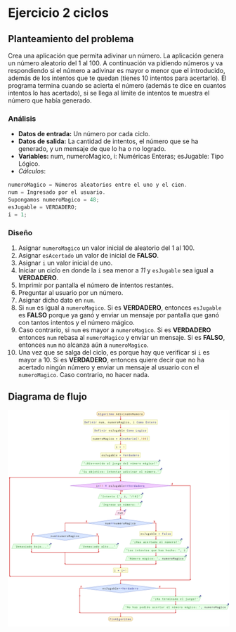 # Ejercicio 2 ciclos

## Planteamiento del problema

Crea una aplicación que permita adivinar un número. La aplicación genera un número aleatorio del 1 al 100. A continuación va pidiendo números y va respondiendo si el número a adivinar es mayor o menor que el introducido, además de los intentos que te quedan (tienes 10 intentos para acertarlo). El programa termina cuando se acierta el número (además te dice en cuantos intentos lo has acertado), si se llega al límite de intentos te muestra el número que había generado.

### Análisis

- **Datos de entrada:** Un número por cada ciclo.
- **Datos de salida:** La cantidad de intentos, el número que se ha generado, y un mensaje de que lo ha o no logrado.
- **Variables:** num, numeroMagico, i: Numéricas Enteras; esJugable: Tipo Lógico.
- *Cálculos*:
```C
numeroMagico = Números aleatorios entre el uno y el cien.
num = Ingresado por el usuario.
Supongamos numeroMagico = 48;
esJugable = VERDADERO;
i = 1;
```

### Diseño

1. Asignar `numeroMagico` un valor inicial de aleatorio del 1 al 100.
2. Asignar `esAcertado` un valor de inicial de **FALSO**.
3. Asignar `i` un valor inicial de uno.
4. Iniciar un ciclo en donde la `i` sea menor a *11* y `esJugable` sea igual a **VERDADERO**.
5. Imprimir por pantalla el número de intentos restantes.
5. Preguntar al usuario por un número.
6. Asignar dicho dato en `num`.
7. Si `num` es igual a `numeroMagico`. Si es **VERDADERO**, entonces `esJugable` es **FALSO** porque ya ganó y enviar un mensaje por pantalla que ganó con tantos intentos y el número mágico.
8. Caso contrario, si `num` es mayor a `numeroMagico`. Si es **VERDADERO** entonces `num` rebasa al `numeroMagico` y enviar un mensaje. Si es **FALSO**, entonces `num` no alcanza aún a `numeroMagico`.
9. Una vez que se salga del ciclo, es porque hay que verificar si `i` es mayor a 10. Si es **VERDADERO**, entonces quiere decir que no ha acertado ningún número y enviar un mensaje al usuario con el `numeroMagico`. Caso contrario, no hacer nada.

## Diagrama de flujo

![DFD del ejercicio 2 ciclos](./Ejercicio2DFD.png)
